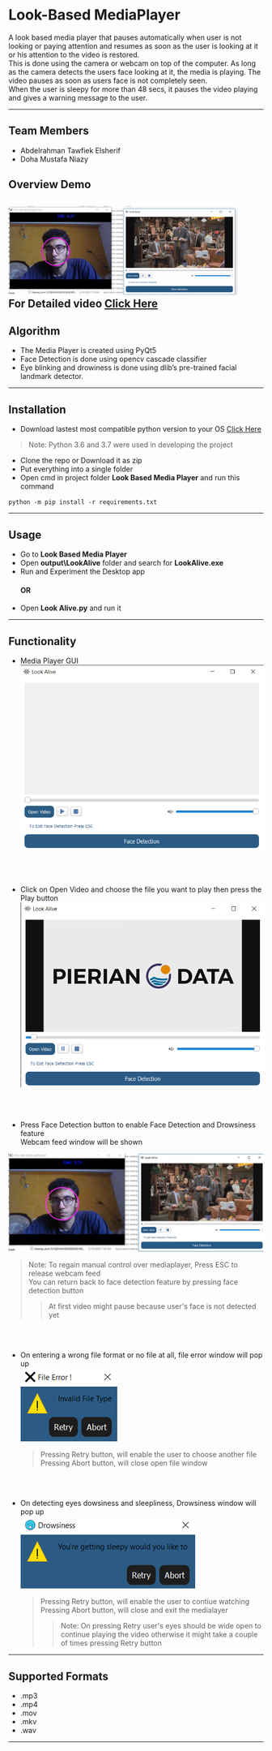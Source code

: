 # Look-Based MediaPlayer 
A look based media player that pauses automatically when user is not looking or paying attention and resumes as soon as the user is looking at it or his attention to the video is restored.  <br />
This is done using the camera or webcam on top of the computer. As long as the camera detects the users face looking at it, the media is playing. The video pauses as soon as users face is not completely seen.  <br />
When the user is sleepy for more than 48 secs, it pauses the video playing and gives a warning message to the user. 

---
## Team Members 
- Abdelrahman Tawfiek Elsherif 
- Doha Mustafa Niazy 

## Overview Demo
 ![alt text](https://github.com/AbdelrahmanElsherif/look-based-media-player/blob/master/Screenshots/ezgif.com-crop.gif?raw=true)  <br />
**For Detailed video** [Click Here](https://youtu.be/k3kdQFkdYWA)
---
## Algorithm
- The Media Player is created using PyQt5
- Face Detection is done using opencv cascade classifier
- Eye blinking and drowiness is done using  dlib’s pre-trained facial landmark detector.

---
## Installation 
- Download lastest most compatible python version to your OS [Click Here](https://www.python.org/downloads/?c=hpgsf9 )
> Note: Python 3.6 and 3.7 were used in developing the project
- Clone the repo or Download it as zip 
- Put everything into a single folder  
- Open cmd in project folder **Look Based Media Player** and run this command 
```
python -m pip install -r requirements.txt
```
---
## Usage 

 - Go to  **Look Based Media Player** 
 - Open **output\LookAlive** folder and search for **LookAlive.exe** 
 - Run and Experiment the Desktop app 
      #### OR     
 - Open **Look Alive.py** and run it 
---
## Functionality

- Media Player GUI <br />
![alt text](https://github.com/AbdelrahmanElsherif/look-based-media-player/blob/master/Screenshots/Screenshot%20(187).png?raw=true)
 <br />
 <br />
 
- Click on Open Video and choose the file you want to play then press the Play button <br />
![alt text](https://github.com/AbdelrahmanElsherif/look-based-media-player/blob/master/Screenshots/Screenshot%20(179).png?raw=true)
 <br />
 <br />
 
- Press Face Detection button to enable Face Detection and Drowsiness feature <br />
  Webcam feed window will be shown <br />
  
 ![alt text](https://github.com/AbdelrahmanElsherif/look-based-media-player/blob/master/Screenshots/Screenshot%20(191).png?raw=true)
  
 
   > Note: To regain manual control over mediaplayer, Press ESC to release webcam feed <br />
   You can return back to face detection feature by pressing face detection button <br />
   >>At first video might pause because user's face is not detected yet

 <br />
 <br />
 
 - On entering a wrong file format or no file at all, file error window will pop up <br />
 ![alt text](https://github.com/AbdelrahmanElsherif/look-based-media-player/blob/master/Screenshots/Screenshot%20(181).png?raw=true)

   >Pressing Retry button, will enable the user to choose another file <br />
   Pressing Abort button, will close open file window  

 <br />
  <br />
  
 - On detecting eyes dowsiness and sleepliness, Drowsiness window will pop up <br />
 ![alt text](https://github.com/AbdelrahmanElsherif/look-based-media-player/blob/master/Screenshots/Screenshot%20(182).png?raw=true)

   >Pressing Retry button, will enable the user to contiue watching <br />
   Pressing Abort button, will close and exit the medialayer <br />
    >>Note: On pressing Retry user's eyes should be wide open to continue playing the video otherwise it might take a couple of times   pressing Retry button 
    
---
 ## Supported Formats 

 - .mp3 
 - .mp4 
 - .mov 
 - .mkv 
 - .wav 

 
---
